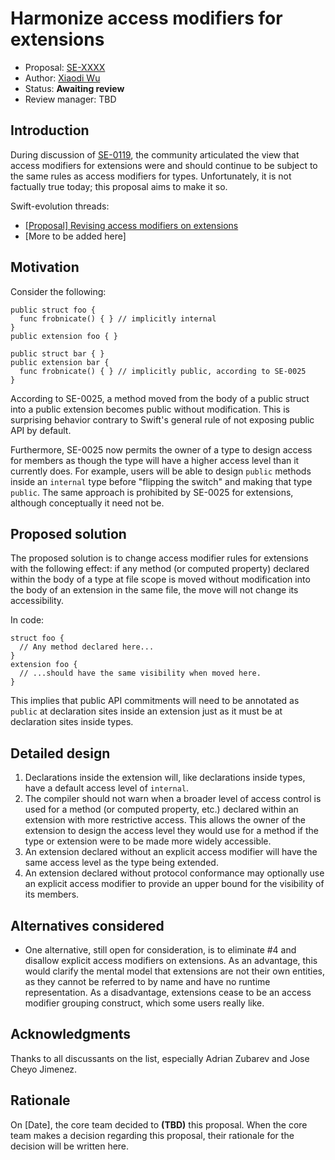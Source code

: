 # Harmonize access modifiers for extensions

* Proposal: [SE-XXXX](XXXX-harmonize-access-modifiers.md)
* Author: [Xiaodi Wu](https://github.com/xwu)
* Status: **Awaiting review**
* Review manager: TBD

## Introduction

During discussion of [SE-0119](0119-extensions-access-modifiers), the community articulated the view that access modifiers for extensions were and should continue to be subject to the same rules as access modifiers for types. Unfortunately, it is not factually true today; this proposal aims to make it so.

Swift-evolution threads:

* [\[Proposal\] Revising access modifiers on extensions](https://lists.swift.org/pipermail/swift-evolution/Week-of-Mon-20160620/022144.html)
* \[More to be added here\]

## Motivation

Consider the following:

```
public struct foo {
  func frobnicate() { } // implicitly internal
}
public extension foo { }

public struct bar { }
public extension bar {
  func frobnicate() { } // implicitly public, according to SE-0025
}
```

According to SE-0025, a method moved from the body of a public struct into a public extension becomes public without modification. This is surprising behavior contrary to Swift's general rule of not exposing public API by default.

Furthermore, SE-0025 now permits the owner of a type to design access for members as though the type will have a higher access level than it currently does. For example, users will be able to design `public` methods inside an `internal` type before "flipping the switch" and making that type `public`. The same approach is prohibited by SE-0025 for extensions, although conceptually it need not be.


## Proposed solution

The proposed solution is to change access modifier rules for extensions with the following effect: if any method (or computed property) declared within the body of a type at file scope is moved without modification into the body of an extension in the same file, the move will not change its accessibility.

In code:

```
struct foo {
  // Any method declared here...
}
extension foo {
  // ...should have the same visibility when moved here.
}
```

This implies that public API commitments will need to be annotated as `public` at declaration sites inside an extension just as it must be at declaration sites inside types.

## Detailed design

1. Declarations inside the extension will, like declarations inside types, have a default access level of `internal`.
2. The compiler should not warn when a broader level of access control is used for a method (or computed property, etc.) declared within an extension with more restrictive access. This allows the owner of the extension to design the access level they would use for a method if the type or extension were to be made more widely accessible.
3. An extension declared without an explicit access modifier will have the same access level as the type being extended.
4. An extension declared without protocol conformance may optionally use an explicit access modifier to provide an upper bound for the visibility of its members.

## Alternatives considered

*  One alternative, still open for consideration, is to eliminate #4 and disallow explicit access modifiers on extensions. As an advantage, this would clarify the mental model that extensions are not their own entities, as they cannot be referred to by name and have no runtime representation. As a disadvantage, extensions cease to be an access modifier grouping construct, which some users really like.

## Acknowledgments

Thanks to all discussants on the list, especially Adrian Zubarev and Jose Cheyo Jimenez.

## Rationale

On [Date], the core team decided to **(TBD)** this proposal.
When the core team makes a decision regarding this proposal,
their rationale for the decision will be written here.
